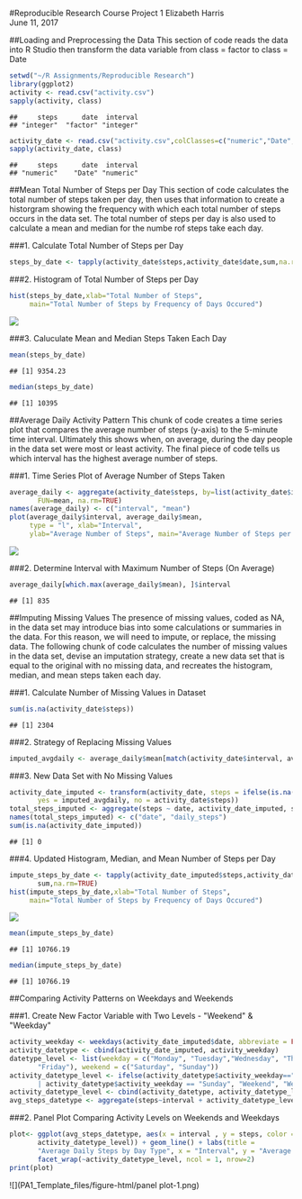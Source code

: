 #Reproducible Research Course Project 1
Elizabeth Harris  
June 11, 2017

##Loading and Preprocessing the Data
This section of code reads the data into R Studio then transform the data variable
from class = factor to class = Date

```r
setwd("~/R Assignments/Reproducible Research")
library(ggplot2)
activity <- read.csv("activity.csv")
sapply(activity, class)
```

```
##     steps      date  interval 
## "integer"  "factor" "integer"
```

```r
activity_date <- read.csv("activity.csv",colClasses=c("numeric","Date","numeric"))
sapply(activity_date, class)
```

```
##     steps      date  interval 
## "numeric"    "Date" "numeric"
```

##Mean Total Number of Steps per Day
This section of code calculates the total number of steps taken per day, then uses
that information to create a historgram showing the frequency with which each total number
of steps occurs in the data set.  The total number of steps per day is also used
to calculate a mean and median for the numbe rof steps take each day.

###1. Calculate Total Number of Steps per Day

```r
steps_by_date <- tapply(activity_date$steps,activity_date$date,sum,na.rm=TRUE)
```

###2. Histogram of Total Number of Steps per Day

```r
hist(steps_by_date,xlab="Total Number of Steps",
     main="Total Number of Steps by Frequency of Days Occured")
```

![](PA1_Template_files/figure-html/histogram_total_steps-1.png)<!-- -->

###3. Caluculate Mean and Median Steps Taken Each Day

```r
mean(steps_by_date)
```

```
## [1] 9354.23
```

```r
median(steps_by_date)
```

```
## [1] 10395
```

##Average Daily Activity Pattern
This chunk of code creates a time series plot that compares the average number of 
steps (y-axis) to the 5-minute time interval.  Ultimately this shows when, on average, 
during the day people in the data set were most or least activity.  The final piece
of code tells us which interval has the highest average number of steps.

###1. Time Series Plot of Average Number of Steps Taken

```r
average_daily <- aggregate(activity_date$steps, by=list(activity_date$interval),
       FUN=mean, na.rm=TRUE)
names(average_daily) <- c("interval", "mean")
plot(average_daily$interval, average_daily$mean,
     type = "l", xlab="Interval", 
     ylab="Average Number of Steps", main="Average Number of Steps per Interval")
```

![](PA1_Template_files/figure-html/time_series-1.png)<!-- -->

###2. Determine Interval with Maximum Number of Steps (On Average)

```r
average_daily[which.max(average_daily$mean), ]$interval
```

```
## [1] 835
```

##Imputing Missing Values
The presence of missing values, coded as NA, in the data set may introduce bias into some calculations or summaries in the data.  For this reason, we will need to impute, or replace, the missing data.  The following chunk of code calculates the number of missing values in the data set, devise an imputation strategy, create a new data set that is equal to the original with no missing data, and recreates the histogram, median, and mean steps taken each day.

###1. Calculate Number of Missing Values in Dataset

```r
sum(is.na(activity_date$steps))
```

```
## [1] 2304
```

###2. Strategy of Replacing Missing Values

```r
imputed_avgdaily <- average_daily$mean[match(activity_date$interval, average_daily$interval)]
```

###3. New Data Set with No Missing Values

```r
activity_date_imputed <- transform(activity_date, steps = ifelse(is.na(activity_date$steps),
       yes = imputed_avgdaily, no = activity_date$steps))
total_steps_imputed <- aggregate(steps ~ date, activity_date_imputed, sum)
names(total_steps_imputed) <- c("date", "daily_steps")
sum(is.na(activity_date_imputed))
```

```
## [1] 0
```

###4. Updated Histogram, Median, and Mean Number of Steps per Day

```r
impute_steps_by_date <- tapply(activity_date_imputed$steps,activity_date_imputed$date,
       sum,na.rm=TRUE)
hist(impute_steps_by_date,xlab="Total Number of Steps",
     main="Total Number of Steps by Frequency of Days Occured")
```

![](PA1_Template_files/figure-html/newcalculations-1.png)<!-- -->

```r
mean(impute_steps_by_date)
```

```
## [1] 10766.19
```

```r
median(impute_steps_by_date)
```

```
## [1] 10766.19
```

##Comparing Activity Patterns on Weekdays and Weekends

###1. Create New Factor Variable with Two Levels - "Weekend" & "Weekday"

```r
activity_weekday <- weekdays(activity_date_imputed$date, abbreviate = FALSE)
activity_datetype <- cbind(activity_date_imputed, activity_weekday)
datetype_level <- list(weekday = c("Monday", "Tuesday","Wednesday", "Thursday",
       "Friday"), weekend = c("Saturday", "Sunday"))
activity_datetype_level <- ifelse(activity_datetype$activity_weekday=="Saturday" 
       | activity_datetype$activity_weekday == "Sunday", "Weekend", "Weekday")
activity_datetype_level <- cbind(activity_datetype, activity_datetype_level)
avg_steps_datetype <- aggregate(steps~interval + activity_datetype_level, activity_datetype_level, mean, na.rm = TRUE)
```

###2. Panel Plot Comparing Activity Levels on Weekends and Weekdays

```r
plot<- ggplot(avg_steps_datetype, aes(x = interval , y = steps, color = 
       activity_datetype_level)) + geom_line() + labs(title = 
       "Average Daily Steps by Day Type", x = "Interval", y = "Average Number of Steps") +
       facet_wrap(~activity_datetype_level, ncol = 1, nrow=2)
print(plot)
```

![](PA1_Template_files/figure-html/panel plot-1.png)<!-- -->
